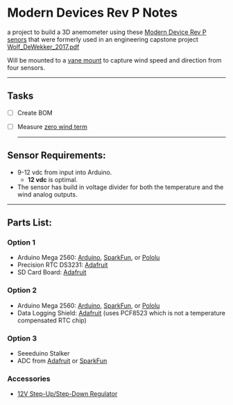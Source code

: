 # Modern Devices Rev P Notes

a project to build a 3D anemometer using these [Modern Device Rev P senors](https://moderndevice.com/product/wind-sensor-rev-p/) that were formerly used in an engineering capstone project [Wolf_DeWekker_2017.pdf](https://github.com/DeWekker-Lab/ModernDevices-RevP/blob/master/Wolf_DeWekker_2017.pdf)

Will be mounted to a [vane mount](https://kestrelmeters.com/products/kestrel-rotating-vane-mount-carry-case-for-5000-series-1) to capture wind speed and direction from four sensors.

* * *

## Tasks
- [ ] Create BOM
- [ ] Measure [zero wind term](https://moderndevice.com/uncategorized/calibrating-rev-p-wind-sensor-new-regression/?preview=true)


  * * *

## Sensor Requirements:
- 9-12 vdc from input into Arduino.
  - **12 vdc** is optimal.
- The sensor has build in voltage divider for both the temperature and the wind analog outputs.

* * *

## Parts List:

### Option 1
- Arduino Mega 2560: [Arduino](https://store.arduino.cc/usa/mega-2560-r3), [SparkFun](https://www.sparkfun.com/products/11061), or [Pololu](https://www.pololu.com/product/1699)
- Precision RTC DS3231: [Adafruit](https://learn.adafruit.com/adafruit-ds3231-precision-rtc-breakout)
- SD Card Board: [Adafruit](https://learn.adafruit.com/adafruit-micro-sd-breakout-board-card-tutorial)

### Option 2
- Arduino Mega 2560: [Arduino](https://store.arduino.cc/usa/mega-2560-r3), [SparkFun](https://www.sparkfun.com/products/11061), or [Pololu](https://www.pololu.com/product/1699)
- Data Logging Shield: [Adafruit](https://www.adafruit.com/product/1141) (uses PCF8523 which is not a temperature compensated RTC chip)

### Option 3
- Seeeduino Stalker
- ADC from [Adafruit](https://learn.adafruit.com/adafruit-4-channel-adc-breakouts/overview) or [SparkFun](https://www.sparkfun.com/products/15334)

### Accessories
- [12V Step-Up/Step-Down Regulator](https://www.pololu.com/product/2577)
